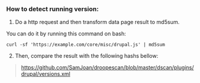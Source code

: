 ### How to detect running version:

1. Do a http request and then transform data page result to md5sum. 

You can do it by running this command on bash:

```
curl -sf 'https://example.com/core/misc/drupal.js' | md5sum
```

2. Then, compare the result with the following hashs bellow:

> https://github.com/SamJoan/droopescan/blob/master/dscan/plugins/drupal/versions.xml
